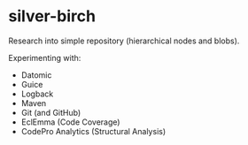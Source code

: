 silver-birch
============

Research into simple repository (hierarchical nodes and blobs).

Experimenting with:

* Datomic
* Guice
* Logback
* Maven
* Git (and GitHub)
* EclEmma (Code Coverage)
* CodePro Analytics (Structural Analysis)
